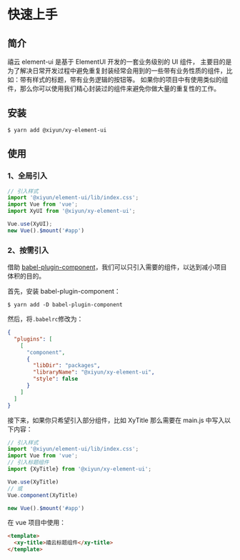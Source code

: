 # 快速上手

## 简介

禧云 element-ui 是基于 ElementUI 开发的一套业务级别的 UI 组件，
主要目的是为了解决日常开发过程中避免重复封装经常会用到的一些带有业务性质的组件，比如：带有样式的标题，带有业务逻辑的按钮等。
如果你的项目中有使用类似的组件，那么你可以使用我们精心封装过的组件来避免你做大量的重复性的工作。

## 安装
```
$ yarn add @xiyun/xy-element-ui
```

## 使用

### 1、全局引入

```js
// 引入样式
import '@xiyun/element-ui/lib/index.css';
import Vue from 'vue';
import XyUI from '@xiyun/xy-element-ui';

Vue.use(XyUI);
new Vue().$mount('#app')
```

### 2、按需引入

借助 [babel-plugin-component](https://github.com/ElementUI/babel-plugin-component)，我们可以只引入需要的组件，以达到减小项目体积的目的。

首先，安装 babel-plugin-component：

```shell
$ yarn add -D babel-plugin-component
```

然后，将`.babelrc`修改为：

```json
{
  "plugins": [
    [
      "component",
      {
        "libDir": "packages",
        "libraryName": "@xiyun/xy-element-ui",
        "style": false
      }
    ]
  ]
}
```

接下来，如果你只希望引入部分组件，比如 XyTitle 那么需要在 main.js 中写入以下内容：

```js
// 引入样式
import '@xiyun/element-ui/lib/index.css';
import Vue from 'vue';
// 引入标题组件
import {XyTitle} from '@xiyun/xy-element-ui';

Vue.use(XyTitle)
// 或
Vue.component(XyTitle)

new Vue().$mount('#app')
```

在 vue 项目中使用：

```html
<template>
  <xy-title>禧云标题组件</xy-title>
</template>
```
